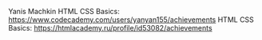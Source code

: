 Yanis Machkin
HTML CSS Basics: https://www.codecademy.com/users/yanyan155/achievements
HTML CSS Basics: https://htmlacademy.ru/profile/id53082/achievements
